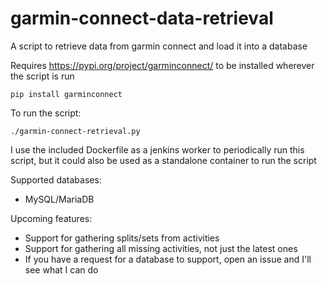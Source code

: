 # garmin-connect-data-retrieval
A script to retrieve data from garmin connect and load it into a database

Requires https://pypi.org/project/garminconnect/ to be installed wherever the script is run

`pip install garminconnect`

To run the script:

`./garmin-connect-retrieval.py`

I use the included Dockerfile as a jenkins worker to periodically run this script, but it could also be used as a standalone container to run the script

Supported databases:
- MySQL/MariaDB

Upcoming features:
- Support for gathering splits/sets from activities
- Support for gathering all missing activities, not just the latest ones
- If you have a request for a database to support, open an issue and I'll see what I can do